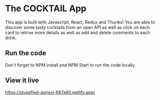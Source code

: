 # The COCKTAIL App

This app is built with Javascript, React, Redux and Thunks! You are able to discover some tasty cocktails from an open API as well as click on each card to retrive more details as well as add and delete comments to each drink. 

## Run the code

Don't forget to NPM install and NPM Start to run the code locally. 

## View it live
https://stupefied-agnesi-667a90.netlify.app/
